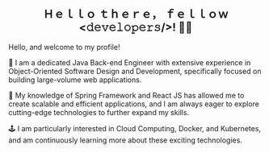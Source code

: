 <div align="center">
<h2> Ｈｅｌｌｏ ｔｈｅｒｅ， ｆｅｌｌｏｗ <𝚍𝚎𝚟𝚎𝚕𝚘𝚙𝚎𝚛𝚜/>! 🙋🏼 </h2>
</div>

<!-- - 💪 I am a Full Stack Engineer and a DevOps enthusiast
- 🎯 My aim of profession to become a great Software Architect
- ⛳ I love coding on weekdays & football, cool beer on weekends -->

Hello, and welcome to my profile! 

💪 I am a dedicated Java Back-end Engineer with extensive experience in Object-Oriented Software Design and Development, specifically focused on building large-volume web applications. 

🎯 My knowledge of Spring Framework and React JS has allowed me to create scalable and efficient applications, and I am always eager to explore cutting-edge technologies to further expand my skills. 

🕹 I am particularly interested in Cloud Computing, Docker, and Kubernetes, and am continuously learning more about these exciting technologies.


  

  



